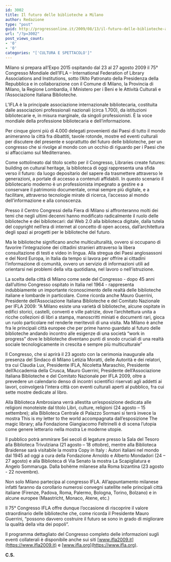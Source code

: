 ```yaml
---
id: 3002
title: Il futuro delle biblioteche a Milano
author: Redazione
type: "post"
guid: http://progressonline.it/2009/08/13/il-futuro-delle-biblioteche-a-milano/
url: "/?p=3002"
post_views_count:
- '0'
- '0'
categories: "['CULTURA E SPETTACOLO']"
---
```


Milano si prepara all’Expo 2015 ospitando dal 23 al 27 agosto 2009 il 75° Congresso Mondiale dell’IFLA – International Federation of Library Associations and Institutions, sotto l’Alto Patronato della Presidenza della Repubblica e in collaborazione con il Comune di Milano, la Provincia di Milano, la Regione Lombardia, il Ministero per i Beni e le Attività Culturali e l’Associazione Italiana Biblioteche.

L’IFLA è la principale associazione internazionale bibliotecaria, costituita dalle associazioni professionali nazionali (circa 1.700), da istituzioni bibliotecarie e, in misura marginale, da singoli professionisti. È la voce mondiale della professione bibliotecaria e dell’informazione.

Per cinque giorni più di 4.000 delegati provenienti dai Paesi di tutto il mondo animeranno la città fra dibattiti, tavole rotonde, mostre ed eventi culturali per discutere del presente e soprattutto del futuro delle biblioteche, per un congresso che si rivolge al mondo con un occhio di riguardo per i Paesi che si affacciamo sul Mediterraneo.

Come sottolineato dal titolo scelto per il Congresso, Libraries create futures: building on cultural heritage, la biblioteca di oggi rappresenta una sfida verso il futuro: da luogo depositario del sapere da trasmettere attraverso le generazioni, a portale di accesso a contenuti affidabili. In questo scenario il bibliotecario moderno è un professionista impegnato a gestire e a conservare il patrimonio documentale, ormai sempre più digitale, e a facilitare, attraverso tecnologie mirate di ricerca, l’accesso al mondo dell’informazione e alla conoscenza.

Presso il Centro Congressi della Fiera di Milano si affronteranno molti dei temi che negli ultimi decenni hanno modificato radicalmente il ruolo delle biblioteche e dei bibliotecari: dal Web 2.0 alla biblioteca digitale, dalla tutela del copyright nell’era di internet al concetto di open access, dall’architettura degli spazi ai progetti per le biblioteche del futuro.

Ma le biblioteche significano anche multiculturalità, ovvero si occupano di favorire l’integrazione dei cittadini stranieri attraverso la libera consultazione di testi e video in lingua. Alla stregua dei Paesi anglosassoni e del Nord Europa, in Italia da tempo si lavora per offrire ai cittadini l’informazione di comunità, ovvero un servizio di informazioni utili ad orientarsi nei problemi della vita quotidiana, nel lavoro o nell’istruzione.

La scelta della città di Milano come sede del Congresso - dopo 45 anni dall’ultimo Congresso ospitato in Italia nel 1964 - rappresenta indubbiamente un importante riconoscimento delle realtà delle biblioteche italiane e lombarde in particolare. Come ricorda anche Mauro Guerrini, Presidente dell’Associazione Italiana Biblioteche e del Comitato Nazionale per IFLA 2009: “A Milano esiste una varietà di biblioteche, alcune ospitate in edifici storici, castelli, conventi e ville patrizie, dove l’architettura unita a ricche collezioni di libri a stampa, manoscritti miniati e documenti rari, gioca un ruolo particolare nel renderle meritevoli di una visita. Ma Milano è anche fra le principali città europee che per prime hanno guardato al futuro delle biblioteche andando incontro alle esigenze di una società “work in progress” dove le biblioteche diventano punti di snodo cruciali di una realtà sociale tecnologicamente in crescita e sempre più multiculturale”

Il Congresso, che si aprirà il 23 agosto con la cerimonia inaugurale alla presenza del Sindaco di Milano Letizia Moratti, delle Autorità e dei relatori, tra cui Claudia Lux, Presidente IFLA, Nicoletta Maraschio, Presidente dell’Accademia della Crusca, Mauro Guerrini, Presidente dell’Associazione Italiana Biblioteche e del Comitato Nazionale per IFLA 2009, oltre a prevedere un calendario denso di incontri scientifici riservati agli addetti ai lavori, coinvolgerà l’intera città con eventi culturali aperti al pubblico, fra cui sette mostre dedicate al libro.

Alla Biblioteca Ambrosiana verrà allestita un’esposizione dedicata alle religioni monoteiste dal titolo Libri, culture, religioni (24 agosto – 15 settembre); alla Biblioteca Centrale di Palazzo Sormani si terrà invece la mostra This is my letter to the world accompagnata dall’esposizione The magic library; alla Fondazione Giangiacomo Feltrinelli è di scena l’utopia come genere letterario nella mostra Le moderne utopie.

Il pubblico potrà ammirare Sei secoli di legature presso la Sala del Tesoro alla Biblioteca Trivulziana (21 agosto – 18 ottobre), mentre alla Biblioteca Braidense sarà visitabile la mostra Copy in Italy : Autori italiani nel mondo dal 1945 ad oggi a cura della Fondazione Arnoldo e Alberto Mondadori (24 – 27 agosto) e alla Biblioteca di Via Senato la mostra La Scapigliatura e Angelo Sommaruga. Dalla bohème milanese alla Roma bizantina (23 agosto - 22 novembre).

Non solo Milano partecipa al congresso IFLA. All’appuntamento milanese infatti faranno da corollario numerosi convegni satellite nelle principali città italiane (Firenze, Padova, Roma, Palermo, Bologna, Torino, Bolzano) e in alcune europee (Maastricht, Monaco, Atene, etc.)

Il 75° Congresso IFLA offre dunque l’occasione di riscoprire il valore straordinario delle biblioteche che, come ricorda il Presidente Mauro Guerrini, “possono davvero costruire il futuro se sono in grado di migliorare la qualità della vita dei popoli”.

Il programma dettagliato del Congresso completo delle informazioni sugli eventi collaterali è disponibile anche sui siti [www.ifla2009.it](https://www.ifla2009.it) e [www.ifla.org](https://www.ifla.org).

**C.S.**